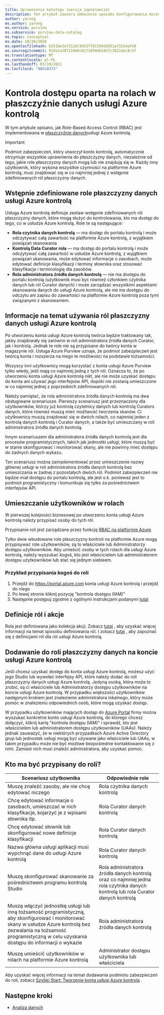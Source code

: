 ```yaml
---
title: Uprawnienia katalogu (wersja zapoznawcza)
description: Ten artykuł zawiera omówienie sposobu konfigurowania Access Control Role-Based (RBAC) w usłudze Azure kontrolą
author: yarong
ms.author: yarong
ms.service: purview
ms.subservice: purview-data-catalog
ms.topic: conceptual
ms.date: 10/20/2020
ms.openlocfilehash: b351be1e7212dc9923f701599dd951a73254afe0
ms.sourcegitcommit: 910a1a38711966cb171050db245fc3b22abc8c5f
ms.translationtype: MT
ms.contentlocale: pl-PL
ms.lasthandoff: 03/19/2021
ms.locfileid: "98610373"
---
```

# <a name="role-based-access-control-in-azure-purviews-data-plane"></a>Kontrola dostępu oparta na rolach w płaszczyźnie danych usługi Azure kontrolą

W tym artykule opisano, jak Role-Based Access Control (RBAC) jest implementowana w [płaszczyźnie danych](../azure-resource-manager/management/control-plane-and-data-plane.md#data-plane)usługi Azure kontrolą.

> [!IMPORTANT]
> Podmiot zabezpieczeń, który utworzył konto kontrolą, automatycznie otrzymuje wszystkie uprawnienia do płaszczyzny danych, niezależnie od tego, jakie role płaszczyzny danych mogą lub nie znajdują się w. Każdy inny użytkownik, który wykona wszystkie czynności na platformie Azure kontrolą, musi znajdować się w co najmniej jednej z wstępnie zdefiniowanych ról płaszczyzny danych.

## <a name="azure-purviews-pre-defined-data-plane-roles"></a>Wstępnie zdefiniowane role płaszczyzny danych usługi Azure kontrolą

Usługa Azure kontrolą definiuje zestaw wstępnie zdefiniowanych ról płaszczyzny danych, które mogą służyć do kontrolowania, kto ma dostęp do tego, co w usłudze Azure kontrolą. Role te są następujące:

* **Rola czytnika danych kontrolą** — ma dostęp do portalu kontrolą i może odczytywać całą zawartość na platformie Azure kontrolą, z wyjątkiem powiązań skanowania
* **Kontrolą Data Curator rola** — ma dostęp do portalu kontrolą i może odczytywać całą zawartość w usłudze Azure kontrolą, z wyjątkiem powiązań skanowania, może edytować informacje o zasobach, może edytować definicje klasyfikacji i terminy słownika oraz stosować klasyfikacje i terminologię dla zasobów.
* **Rola administratora źródła danych kontrolą** — nie ma dostępu do portalu kontrolą (użytkownik musi być również członkiem czytnika danych lub ról Curator danych) i może zarządzać wszystkimi aspektami skanowania danych do usługi Azure kontrolą, ale nie ma dostępu do odczytu ani zapisu do zawartości na platformie Azure kontrolą poza tymi związanymi z skanowaniem.

## <a name="understanding-how-to-use-azure-purviews-data-plane-roles"></a>Informacje na temat używania ról płaszczyzny danych usługi Azure kontrolą

Po utworzeniu konta usługi Azure kontrolą twórca będzie traktowany tak, jakby znajdowały się zarówno w roli administratora źródła danych Curator, jak i kontrolą. Jednak te role nie są przypisane do twórcy konta w magazynie ról. Usługa Azure Purview uznaje, że podmiot zabezpieczeń jest twórcą konta i rozszerza na niego te możliwości na podstawie tożsamości.

Wszyscy inni użytkownicy mogą korzystać z konta usługi Azure Purview tylko wtedy, jeśli mają co najmniej jedną z tych ról. Oznacza to, że po utworzeniu konta usługi Azure kontrolą nikt, ale nie może uzyskać dostępu do konta ani używać jego interfejsów API, dopóki nie zostaną umieszczone w co najmniej jednej z poprzednich zdefiniowanych ról.

Należy pamiętać, że rola administratora źródła danych kontrolą ma dwa obsługiwane scenariusze. Pierwszy scenariusz jest przeznaczony dla użytkowników, którzy już kontrolą czytelnicy danych lub kontrolą Curators danych, które również muszą mieć możliwość tworzenia skanów. Ci użytkownicy muszą znajdować się w dwóch rolach, co najmniej jeden z kontrolą danych kontrolą i Curator danych, a także być umieszczany w roli administratora źródła danych kontrolą.

Innym scenariuszem dla administratora źródła danych kontrolą jest dla procesów programistycznych, takich jak jednostki usługi, które muszą być w stanie skonfigurować i monitorować skany, ale nie powinny mieć dostępu do żadnych danych wykazu.

Ten scenariusz można zaimplementować przez umieszczenie nazwy głównej usługi w roli administratora źródła danych kontrolą bez umieszczania w żadnej z pozostałych dwóch ról. Podmiot zabezpieczeń nie będzie miał dostępu do portalu kontrolą, ale jest o.k. ponieważ jest to podmiot programistyczny i komunikuje się tylko za pośrednictwem interfejsów API.

## <a name="putting-users-into-roles"></a>Umieszczanie użytkowników w rolach

W pierwszej kolejności biznesowej po utworzeniu konta usługi Azure kontrolą należy przypisać osoby do tych ról.

Przypisanie roli jest zarządzane przez funkcję [RBAC na platformie Azure](../role-based-access-control/overview.md).

Tylko dwie wbudowane role płaszczyzny kontroli na platformie Azure mogą przypisywać role użytkowników, są to właściciele lub Administratorzy dostępu użytkowników. Aby umieścić osoby w tych rolach dla usługi Azure kontrolą, należy wyszukać kogoś, kto jest właścicielem lub administratorem dostępu użytkowników lub stać się jednym siebieem.

### <a name="an-example-of-assigning-someone-to-a-role"></a>Przykład przypisania kogoś do roli

1. Przejdź do https://portal.azure.com konta usługi Azure kontrolą i przejdź do niego
1. Po lewej stronie kliknij pozycję "kontrola dostępu (IAM)"
1. Następnie postępuj zgodnie z ogólnymi instrukcjami podanymi [tutaj](../role-based-access-control/quickstart-assign-role-user-portal.md#create-a-resource-group)

## <a name="role-definitions-and-actions"></a>Definicje ról i akcje

Rola jest definiowana jako kolekcja akcji. Zobacz [tutaj](../role-based-access-control/role-definitions.md) , aby uzyskać więcej informacji na temat sposobu definiowania ról. I zobacz [tutaj](../role-based-access-control/built-in-roles.md) , aby zapoznać się z definicjami ról dla ról usługi Azure kontrolą.

## <a name="getting-added-to-a-data-plane-role-in-an-azure-purview-account"></a>Dodawanie do roli płaszczyzny danych na koncie usługi Azure kontrolą

Jeśli chcesz uzyskać dostęp do konta usługi Azure kontrolą, możesz użyć jego Studio lub wywołać interfejsy API, które należy dodać do roli płaszczyzny danych usługi Azure kontrolą. Jedyną osobą, która może to zrobić, są ci właściciele lub Administratorzy dostępu użytkowników na koncie usługi Azure kontrolą. W przypadku większości użytkowników następnym krokiem jest znalezienie administratora lokalnego, który może pomóc w znalezieniu odpowiednich osób, które mogą uzyskać dostęp.

W przypadku użytkowników mających dostęp do [Azure Portal](https://portal.azure.com) firmy można wyszukać konkretne konto usługi Azure kontrolą, do którego chcesz dołączyć, kliknij kartę "kontrola dostępu (IAM)" i sprawdź, kto jest właścicielem lub administratorem dostępu użytkowników (UAAs). Należy jednak zauważyć, że w niektórych przypadkach Azure Active Directory grup lub jednostek usługi mogą być używane jako właściciele lub UAAs, w takim przypadku może nie być możliwe bezpośrednie kontaktowanie się z nimi. Zamiast nich musi znaleźć administratora, aby uzyskać pomoc.

## <a name="who-should-be-assigned-to-what-role"></a>Kto ma być przypisany do roli?

|Scenariusz użytkownika|Odpowiednie role|
|-------------|-----------------|
|Muszę znaleźć zasoby, ale nie chcę edytować niczego|Rola czytnika danych kontrolą|
|Chcę edytować informacje o zasobach, umieszczać w nich klasyfikacje, kojarzyć je z wpisami słownika itp.|Rola Curator danych kontrolą|
|Chcę edytować słownik lub skonfigurować nowe definicje klasyfikacji|Rola Curator danych kontrolą|
|Nazwa główna usługi aplikacji musi wypchnąć dane do usługi Azure kontrolą|Rola Curator danych kontrolą|
|Muszę skonfigurować skanowanie za pośrednictwem programu kontrolą Studio|Rola administratora źródła danych kontrolą oraz co najmniej jedna rola czytnika danych kontrolą lub rola Curator danych kontrolą|
|Muszę włączyć jednostkę usługi lub inną tożsamość programistyczną, aby skonfigurować i monitorować skany w usłudze Azure kontrolą bez zezwalania na tożsamość programistyczną w celu uzyskania dostępu do informacji o wykazie |Rola administratora źródła danych kontrolą|
|Muszę umieścić użytkowników w rolach na platformie Azure kontrolą | Administrator dostępu użytkownika lub właściciela |

Aby uzyskać więcej informacji na temat dodawania podmiotu zabezpieczeń do roli, zobacz [Szybki Start: Tworzenie konta usługi Azure kontrolą](create-catalog-portal.md) .

## <a name="next-steps"></a>Następne kroki

* [Analiza danych](concept-insights.md)
